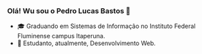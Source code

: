 ### Olá! Wu sou o Pedro Lucas Bastos 👋

- 🎓 Graduando em Sistemas de Informação no Instituto Federal Fluminense campus Itaperuna.
- 🌱 Estudanto, atualmente, Desenvolvimento Web.

